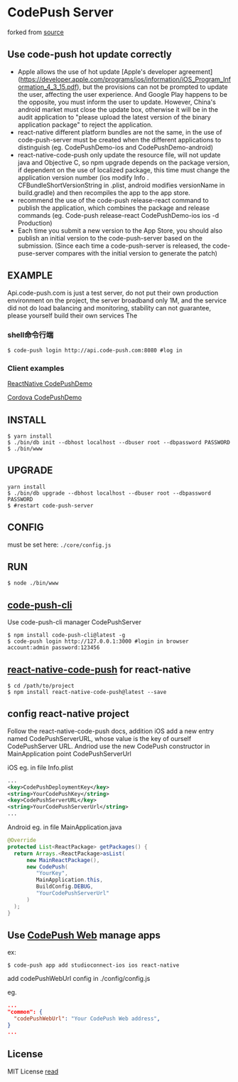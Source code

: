 # CodePush Server

forked from [source](https://github.com/lisong/code-push-server) 


## Use code-push hot update correctly
- Apple allows the use of hot update [Apple's developer agreement] (https://developer.apple.com/programs/ios/information/iOS_Program_Information_4_3_15.pdf), but the provisions can not be prompted to update the user, affecting the user experience. And Google Play happens to be the opposite, you must inform the user to update. However, China's android market must close the update box, otherwise it will be in the audit application to "please upload the latest version of the binary application package" to reject the application.
- react-native different platform bundles are not the same, in the use of code-push-server must be created when the different applications to distinguish (eg. CodePushDemo-ios and CodePushDemo-android)
- react-native-code-push only update the resource file, will not update java and Objective C, so npm upgrade depends on the package version, if dependent on the use of localized package, this time must change the application version number (ios modify Info . CFBundleShortVersionString in .plist, android modifies versionName in build.gradle) and then recompiles the app to the app store.
- recommend the use of the code-push release-react command to publish the application, which combines the package and release commands (eg. Code-push release-react CodePushDemo-ios ios -d Production)
- Each time you submit a new version to the App Store, you should also publish an initial version to the code-push-server based on the submission. (Since each time a code-push-server is released, the code-puse-server compares with the initial version to generate the patch)

## EXAMPLE 
Api.code-push.com is just a test server, do not put their own production environment on the project, the server broadband only 1M, and the service did not do load balancing and monitoring, stability can not guarantee, please yourself build their own services The

### shell命令行端
```shell
$ code-push login http://api.code-push.com:8080 #log in
```

### Client examples

[ReactNative CodePushDemo](https://github.com/lisong/code-push-demo-app)

[Cordova CodePushDemo](https://github.com/lisong/code-push-cordova-demo-app)


## INSTALL
```shell
$ yarn install
$ ./bin/db init --dbhost localhost --dbuser root --dbpassword PASSWORD
$ ./bin/www
```

## UPGRADE
```shell
yarn install
$ ./bin/db upgrade --dbhost localhost --dbuser root --dbpassword PASSWORD
$ #restart code-push-server
```

## CONFIG
must be set here:
```./core/config.js```


## RUN
```shell
$ node ./bin/www 
```

## [code-push-cli](https://github.com/Microsoft/code-push)
Use code-push-cli manager CodePushServer

```shell
$ npm install code-push-cli@latest -g
$ code-push login http://127.0.0.1:3000 #login in browser account:admin password:123456
```

## [react-native-code-push](https://github.com/Microsoft/react-native-code-push) for react-native

```shell
$ cd /path/to/project
$ npm install react-native-code-push@latest --save
```

## config react-native project
Follow the react-native-code-push docs, addition iOS add a new entry named CodePushServerURL, whose value is the key of ourself CodePushServer URL. Andriod use the new CodePush constructor in MainApplication point CodePushServerUrl

iOS eg. in file Info.plist

```xml
...
<key>CodePushDeploymentKey</key>
<string>YourCodePushKey</string>
<key>CodePushServerURL</key>
<string>YourCodePushServerUrl</string>
...
```

Android eg. in file MainApplication.java

```java
@Override
protected List<ReactPackage> getPackages() {
  return Arrays.<ReactPackage>asList(
      new MainReactPackage(),
      new CodePush(
         "YourKey",
         MainApplication.this,
         BuildConfig.DEBUG,
         "YourCodePushServerUrl" 
      )
  );
}
```

## Use [CodePush Web](https://github.com/lisong/code-push-web) manage apps
ex:
```
$ code-push app add studioconnect-ios ios react-native
```

add codePushWebUrl config in ./config/config.js

eg.

```json
...
"common": {
  "codePushWebUrl": "Your CodePush Web address",
}
...
```

## License
MIT License [read](https://github.com/lisong/code-push-server/blob/master/LICENSE)


